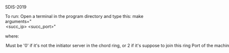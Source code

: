 SDIS-2019

To run: Open a terminal in the program directory and type this: make arguments="<option> <port> <succ_ip> <succ_port>"

where:

<option>
    Must be '0' if it's not the initiator server in the chord ring, or 2 if it's suppose to join this ring
<port>
    Port of the machine running this server where the tcp communication will happen. (Must always be 0)
<succ_ip>
    The successor server ip where this server will connect with in the chord ring.
<succ_port>
    The successor server port where the tcp communication will be set